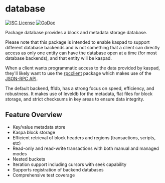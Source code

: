 database
========

[![ISC License](http://img.shields.io/badge/license-ISC-blue.svg)](http://copyfree.org)
[![GoDoc](https://img.shields.io/badge/godoc-reference-blue.svg)](http://godoc.org/github.com/kaspanet/kaspad/database)

Package database provides a block and metadata storage database.

Please note that this package is intended to enable kaspad to support different
database backends and is not something that a client can directly access as only
one entity can have the database open at a time (for most database backends),
and that entity will be kaspad.

When a client wants programmatic access to the data provided by kaspad, they'll
likely want to use the [rpcclient](https://github.com/kaspanet/kaspad/tree/master/rpcclient)
package which makes use of the [JSON-RPC API](https://github.com/kaspanet/kaspad/tree/master/docs/json_rpc_api.md).

The default backend, ffldb, has a strong focus on speed, efficiency, and
robustness.  It makes use of leveldb for the metadata, flat files for block
storage, and strict checksums in key areas to ensure data integrity.

## Feature Overview

- Key/value metadata store
- Kaspa block storage
- Efficient retrieval of block headers and regions (transactions, scripts, etc)
- Read-only and read-write transactions with both manual and managed modes
- Nested buckets
- Iteration support including cursors with seek capability
- Supports registration of backend databases
- Comprehensive test coverage

